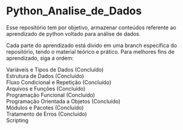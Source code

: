 # Python_Analise_de_Dados
Esse repositório tem por objetivo, armazenar conteúdos referente ao aprendizado de python voltado para análise de dados. 

Cada parte do aprendizado está divido em uma branch específica do repositório, tendo o material teórico e prático.
Para melhores fins de aprendizado, siga a ordem: 

Variáveis e Tipos de Dados (Concluído) <br>
Estrutura de Dados (Concluído) <br>
Fluxo Condicional e Repetição (Concluído) <br>
Arquivos e Funções (Concluído) <br>
Programação Funcional (Concluído) <br>
Programação Orientada a Objetos (Concluído) <br>
Módulos e Pacotes (Concluído) <br>
Tratamento de Erros (Concluído) <br>
Scripting <br>

